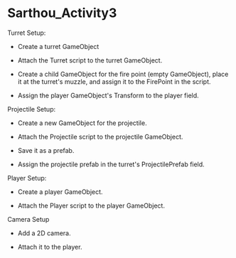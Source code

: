 # Sarthou_Activity3
Turret Setup:

- Create a turret GameObject

- Attach the Turret script to the turret GameObject.

- Create a child GameObject for the fire point (empty GameObject), place it at the turret's muzzle, and assign it to the FirePoint in the script.

- Assign the player GameObject's Transform to the player field.

Projectile Setup:

- Create a new GameObject for the projectile.

- Attach the Projectile script to the projectile GameObject.

- Save it as a prefab.

- Assign the projectile prefab in the turret's ProjectilePrefab field.

Player Setup:

- Create a player GameObject.

- Attach the Player script to the player GameObject.

Camera Setup
- Add a 2D camera.

- Attach it to the player.
